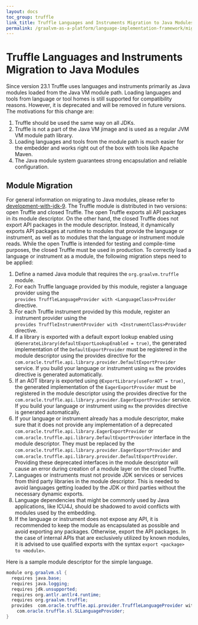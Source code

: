 ```yaml
---
layout: docs
toc_group: truffle
link_title: Truffle Languages and Instruments Migration to Java Modules
permalink: /graalvm-as-a-platform/language-implementation-framework/migration-to-java-modules/
---
```

# Truffle Languages and Instruments Migration to Java Modules

Since version 23.1 Truffle uses languages and instruments primarily as Java modules loaded from the Java VM module path.
Loading languages and tools from language or tool homes is still supported for compatibility reasons. However, it is deprecated and will be removed in future versions. The motivations for this change are:
1. Truffle should be used the same way on all JDKs.
2. Truffle is not a part of the Java VM jimage and is used as a regular JVM VM module path library.
3. Loading languages and tools from the module path is much easier for the embedder and works right out of the box with
tools like Apache Maven.
4. The Java module system guarantees strong encapsulation and reliable configuration.

## Module Migration
For general information on migrating to Java modules, please refer to [development-with-jdk-9](https://blogs.oracle.com/java/post/modular-development-with-jdk-9).
The Truffle module is distributed in two versions: open Truffle and closed Truffle. The open Truffle exports all API
packages in its module descriptor. On the other hand, the closed Truffle does not export API packages in the module
descriptor. Instead, it dynamically exports API packages at runtime to modules that provide the language or instrument,
as well as to modules that the language or instrument module reads. While the open Truffle is intended for testing and
compile-time purposes, the closed Truffle must be used in production. To correctly load a language or instrument as a
module, the following migration steps need to be applied:
1. Define a named Java module that requires the `org.graalvm.truffle` module.
2. For each Truffle language provided by this module, register a language provider using the    
   `provides TruffleLanguageProvider with <LanguageClass>Provider` directive.
3. For each Truffle instrument provided by this module, register an instrument provider using the    
   `provides TruffleInstrumentProvider with <InstrumentClass>Provider` directive.
4. If a library is exported with a default export lookup enabled using `@GenerateLibrary(defaultExportLookupEnabled = true)`,
   the generated implementation of the `DefaultExportProvider` must be registered in the module descriptor using the provides
   directive for the `com.oracle.truffle.api.library.provider.DefaultExportProvider` service. If you build your language or instrument using `mx`
   the provides directive is generated automatically.  
5. If an AOT library is exported using `@ExportLibrary(useForAOT = true)`, the generated implementation of the `EagerExportProvider`
   must be registered in the module descriptor using the provides directive for the `com.oracle.truffle.api.library.provider.EagerExportProvider`
   service. If you build your language or instrument using `mx` the provides directive is generated automatically.
6. If your language or instrument already has a module descriptor, make sure that it does not provide any implementation
   of a deprecated `com.oracle.truffle.api.library.EagerExportProvider` or `com.oracle.truffle.api.library.DefaultExportProvider`
   interface in the module descriptor. They must be replaced by the `com.oracle.truffle.api.library.provider.EagerExportProvider` and
   `com.oracle.truffle.api.library.provider.DefaultExportProvider`. Providing these deprecated interfaces in the module descriptor
   will cause an error during  creation of a module layer on the closed Truffle.
7. Languages or instruments must not provide JDK services or services from third party libraries in the module descriptor.
   This is needed to avoid languages getting loaded by the JDK or third parties without the necessary dynamic exports.  
8. Language dependencies that might be commonly used by Java applications, like ICU4J, should be shadowed to avoid
   conflicts with modules used by the embedding.
9. If the language or instrument does not expose any API, it is recommended to keep the module as encapsulated as possible
   and avoid exporting any packages. Otherwise, export the API packages. In the case of internal APIs that are exclusively
   utilized by known modules, it is advised to use qualified exports with the syntax `export <package> to <module>`.

Here is a sample module descriptor for the simple language.
```java
module org.graalvm.sl {
  requires java.base;
  requires java.logging;
  requires jdk.unsupported;
  requires org.antlr.antlr4.runtime;
  requires org.graalvm.truffle;
  provides  com.oracle.truffle.api.provider.TruffleLanguageProvider with
    com.oracle.truffle.sl.SLLanguageProvider;
}
```
